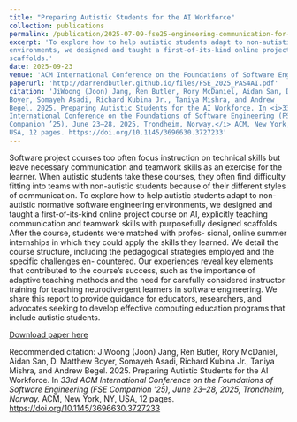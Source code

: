```yaml
---
title: "Preparing Autistic Students for the AI Workforce"
collection: publications
permalink: /publication/2025-07-09-fse25-engineering-communication-for-autistic-students
excerpt: 'To explore how to help autistic students adapt to non-autistic normative software engineering
environments, we designed and taught a first-of-its-kind online project course on AI, explicitly teaching communication and teamwork skills with purposefully designed
scaffolds.'
date: 2025-09-23
venue: 'ACM International Conference on the Foundations of Software Engineering'
paperurl: 'http://darrendbutler.github.io/files/FSE_2025_PAS4AI.pdf'
citation: 'JiWoong (Joon) Jang, Ren Butler, Rory McDaniel, Aidan San, D. Matthew
Boyer, Somayeh Asadi, Richard Kubina Jr., Taniya Mishra, and Andrew
Begel. 2025. Preparing Autistic Students for the AI Workforce. In <i>33rd ACM
International Conference on the Foundations of Software Engineering (FSE
Companion ’25), June 23–28, 2025, Trondheim, Norway.</i> ACM, New York, NY,
USA, 12 pages. https://doi.org/10.1145/3696630.3727233'
---
```

Software project courses too often focus instruction on technical skills 
but leave necessary communication and teamwork skills as an
exercise for the learner. When autistic students take these courses,
they often find difficulty fitting into teams with non-autistic students because of their different styles of communication.
To explore how to help autistic students adapt to non-autistic normative software engineering
environments, we designed and taught a first-of-its-kind online project course on AI, explicitly teaching communication and teamwork skills with purposefully designed
scaffolds. After the course, students were matched with profes-
sional, online summer internships in which they could apply the
skills they learned. We detail the course structure, including the
pedagogical strategies employed and the specific challenges en-
countered. Our experiences reveal key elements that contributed to
the course’s success, such as the importance of adaptive teaching
methods and the need for carefully considered instructor training
for teaching neurodivergent learners in software engineering. We
share this report to provide guidance for educators, researchers,
and advocates seeking to develop effective computing education
programs that include autistic students.

[Download paper here](http://darrendbutler.github.io/files/FSE_2025_PAS4AI.pdf)

Recommended citation: JiWoong (Joon) Jang, Ren Butler, Rory McDaniel, Aidan San, D. Matthew
Boyer, Somayeh Asadi, Richard Kubina Jr., Taniya Mishra, and Andrew
Begel. 2025. Preparing Autistic Students for the AI Workforce. In <i>33rd ACM
International Conference on the Foundations of Software Engineering (FSE
Companion ’25), June 23–28, 2025, Trondheim, Norway.</i> ACM, New York, NY,
USA, 12 pages. https://doi.org/10.1145/3696630.3727233
